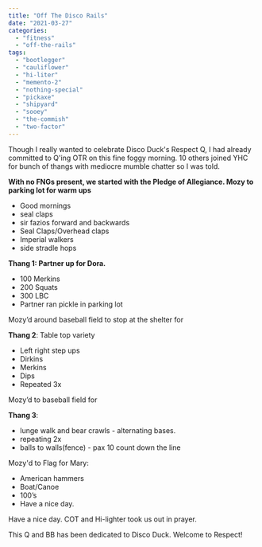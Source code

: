 ```yaml
---
title: "Off The Disco Rails"
date: "2021-03-27"
categories: 
  - "fitness"
  - "off-the-rails"
tags: 
  - "bootlegger"
  - "cauliflower"
  - "hi-liter"
  - "memento-2"
  - "nothing-special"
  - "pickaxe"
  - "shipyard"
  - "sooey"
  - "the-commish"
  - "two-factor"
---
```


Though I really wanted to celebrate Disco Duck's Respect Q, I had already committed to Q'ing OTR on this fine foggy morning. 10 others joined YHC for bunch of thangs with mediocre mumble chatter so I was told.

**With no FNGs present, we started with the Pledge of Allegiance. Mozy to parking lot for warm ups**

- Good mornings
- seal claps
- sir fazios forward and backwards
- Seal Claps/Overhead claps
- Imperial walkers
- side stradle hops

**Thang 1: Partner up for Dora.**

- 100 Merkins
- 200 Squats
- 300 LBC
- Partner ran pickle in parking lot

Mozy’d around baseball field to stop at the shelter for

**Thang 2**: Table top variety

- Left right step ups
- Dirkins
- Merkins
- Dips
- Repeated 3x

Mozy’d to baseball field for

**Thang 3**:

- lunge walk and bear crawls - alternating bases.
- repeating 2x
- balls to walls(fence) - pax 10 count down the line

Mozy'd to Flag for Mary:

- American hammers
- Boat/Canoe
- 100’s
- Have a nice day.

Have a nice day. COT and Hi-lighter took us out in prayer.

This Q and BB has been dedicated to Disco Duck. Welcome to Respect!
